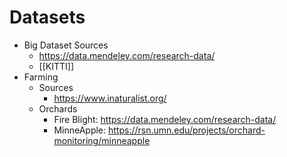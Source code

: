 # Datasets

- Big Dataset Sources
  - https://data.mendeley.com/research-data/
  - [[KITTI]]
- Farming
  - Sources
    - https://www.inaturalist.org/
  - Orchards
    - Fire Blight: https://data.mendeley.com/research-data/
    - MinneApple: https://rsn.umn.edu/projects/orchard-monitoring/minneapple
